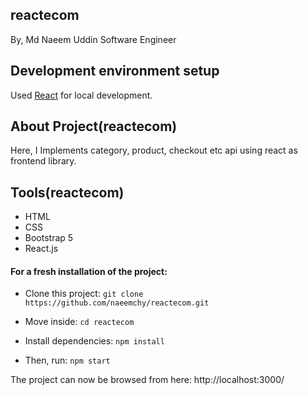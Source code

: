 ## reactecom
By, Md Naeem Uddin
Software Engineer

## Development environment setup
Used [React](https://reactjs.org/^18.2.0) for local development.

## About Project(reactecom)
Here, I Implements category, product, checkout etc api using react as frontend library.

## Tools(reactecom)
- HTML
- CSS
- Bootstrap 5
- React.js

#### For a fresh installation of the project: 
- Clone this project:
    `git clone https://github.com/naeemchy/reactecom.git`

- Move inside:
    `cd reactecom`

- Install dependencies:
    `npm install`
    
- Then, run:
    `npm start`

The project can now be browsed from here: http://localhost:3000/